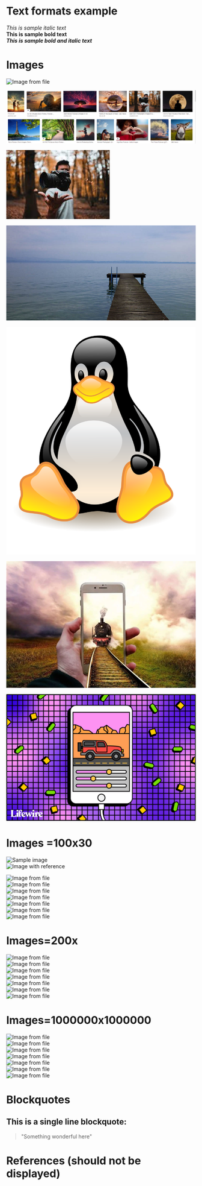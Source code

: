 # Text formats example

_This is sample italic text_  
**This is sample bold text**  
**_This is sample bold and italic text_**  

# Images 


![Image from file](mars.jpg)     

![Image from file](Capture.PNG)   

![Image from file](download.jfif)       

![Image from file](jpeg-home.jpg)     

![Image from file](NewTux.svg)       

![Image from file](train-5286580_1920.webp)        

![Image from file](free-gif-maker-apps-for-iphone-and-android-3486328-5419dd7227e145d39ef6566d52238835.gif)                    



# Images =100x30

![Sample image](https://i.kinja-img.com/gawker-media/image/upload/s--GgpOUVnh--/c_scale,f_auto,fl_progressive,q_80,w_800/riufs7rtpk6okzrqiqmy.jpg)  
![Image with reference][reference-3]  

![Image from file](mars.jpg=100x30)              
![Image from file](Capture.PNG=100x30)           
![Image from file](download.jfif=100x30)            
![Image from file](jpeg-home.jpg=100x30)               
![Image from file](NewTux.svg=100x30)                
![Image from file](train-5286580_1920.webp=100x30)                   
![Image from file](free-gif-maker-apps-for-iphone-and-android-3486328-5419dd7227e145d39ef6566d52238835.gif=100x30) 


# Images=200x



 
![Image from file](mars.jpg=200x)              
![Image from file](Capture.PNG=200x)           
![Image from file](download.jfif=200x)            
![Image from file](jpeg-home.jpg=200x)               
![Image from file](NewTux.svg=200x)                
![Image from file](train-5286580_1920.webp=200x)                   
![Image from file](free-gif-maker-apps-for-iphone-and-android-3486328-5419dd7227e145d39ef6566d52238835.gif=200x)  




# Images=1000000x1000000



  
![Image from file](mars.jpg=1000000x1000000)              
![Image from file](Capture.PNG=1000000x1000000)           
![Image from file](download.jfif=1000000x1000000)            
![Image from file](jpeg-home.jpg=1000000x1000000)               
![Image from file](NewTux.svg=1000000x1000000)                
![Image from file](train-5286580_1920.webp=1000000x1000000)                   
![Image from file](free-gif-maker-apps-for-iphone-and-android-3486328-5419dd7227e145d39ef6566d52238835.gif=1000000x1000000)  



# Blockquotes

## This is a single line blockquote:
> "Something wonderful here"  

# References (should not be displayed)

[reference-1]: www.google.com
[reference-2]: www.youtube.com
[reference-3]: https://st.motortrend.com/uploads/sites/10/2015/09/2016-Lamborghini-Aventador-LP-750-4-Superveloce-front-three-quarter-in-motion-026.jpg?interpolation=lanczos-none&fit=around|392:261
